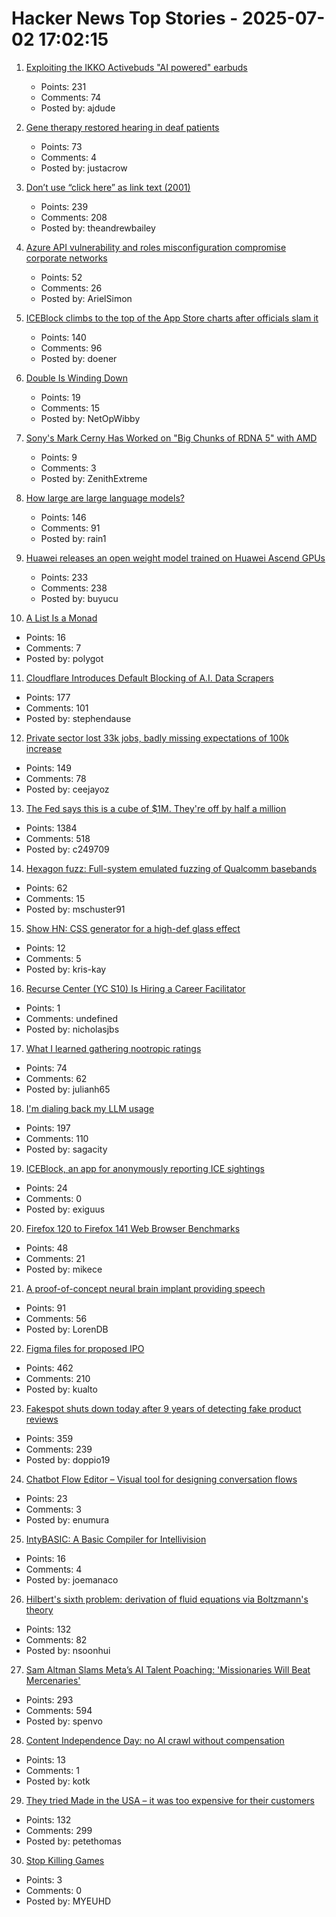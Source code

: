 # Hacker News Top Stories - 2025-07-02 17:02:15

1. [Exploiting the IKKO Activebuds "AI powered" earbuds](https://blog.mgdproductions.com/ikko-activebuds/)
   - Points: 231
   - Comments: 74
   - Posted by: ajdude

2. [Gene therapy restored hearing in deaf patients](https://news.ki.se/gene-therapy-restored-hearing-in-deaf-patients)
   - Points: 73
   - Comments: 4
   - Posted by: justacrow

3. [Don’t use “click here” as link text (2001)](https://www.w3.org/QA/Tips/noClickHere)
   - Points: 239
   - Comments: 208
   - Posted by: theandrewbailey

4. [Azure API vulnerability and roles misconfiguration compromise corporate networks](https://www.token.security/blog/azures-role-roulette-how-over-privileged-roles-and-api-vulnerabilities-expose-enterprise-networks)
   - Points: 52
   - Comments: 26
   - Posted by: ArielSimon

5. [ICEBlock climbs to the top of the App Store charts after officials slam it](https://www.engadget.com/social-media/iceblock-climbs-to-the-top-of-the-app-store-charts-after-officials-slam-it-004319963.html)
   - Points: 140
   - Comments: 96
   - Posted by: doener

6. [Double Is Winding Down](https://double.finance/blog/wind_down)
   - Points: 19
   - Comments: 15
   - Posted by: NetOpWibby

7. [Sony's Mark Cerny Has Worked on "Big Chunks of RDNA 5" with AMD](https://overclock3d.net/news/gpu-displays/sonys-mark-cerny-has-worked-on-big-chunks-of-rdna-5-with-amd/)
   - Points: 9
   - Comments: 3
   - Posted by: ZenithExtreme

8. [How large are large language models?](https://gist.github.com/rain-1/cf0419958250d15893d8873682492c3e)
   - Points: 146
   - Comments: 91
   - Posted by: rain1

9. [Huawei releases an open weight model trained on Huawei Ascend GPUs](https://arxiv.org/abs/2505.21411)
   - Points: 233
   - Comments: 238
   - Posted by: buyucu

10. [A List Is a Monad](https://alexyorke.github.io//2025/06/29/a-list-is-a-monad/)
   - Points: 16
   - Comments: 7
   - Posted by: polygot

11. [Cloudflare Introduces Default Blocking of A.I. Data Scrapers](https://www.nytimes.com/2025/07/01/technology/cloudflare-ai-data.html)
   - Points: 177
   - Comments: 101
   - Posted by: stephendause

12. [Private sector lost 33k jobs, badly missing expectations of 100k increase](https://www.cnbc.com/2025/07/02/adp-jobs-report-june-2025.html)
   - Points: 149
   - Comments: 78
   - Posted by: ceejayoz

13. [The Fed says this is a cube of $1M. They're off by half a million](https://calvin.sh/blog/fed-lie/)
   - Points: 1384
   - Comments: 518
   - Posted by: c249709

14. [Hexagon fuzz: Full-system emulated fuzzing of Qualcomm basebands](https://www.srlabs.de/blog-post/hexagon-fuzz-full-system-emulated-fuzzing-of-qualcomm-basebands)
   - Points: 62
   - Comments: 15
   - Posted by: mschuster91

15. [Show HN: CSS generator for a high-def glass effect](https://glass3d.dev/)
   - Points: 12
   - Comments: 5
   - Posted by: kris-kay

16. [Recurse Center (YC S10) Is Hiring a Career Facilitator](https://recurse.notion.site/Career-Facilitator-22300db231b580ba9190df9d5e480080)
   - Points: 1
   - Comments: undefined
   - Posted by: nicholasjbs

17. [What I learned gathering nootropic ratings](https://troof.blog/posts/nootropics/)
   - Points: 74
   - Comments: 62
   - Posted by: julianh65

18. [I'm dialing back my LLM usage](https://zed.dev/blog/dialing-back-my-llm-usage-with-alberto-fortin)
   - Points: 197
   - Comments: 110
   - Posted by: sagacity

19. [ICEBlock, an app for anonymously reporting ICE sightings](https://techcrunch.com/2025/07/01/iceblock-an-app-for-anonymously-reporting-ice-sightings-goes-viral-overnight-after-bondi-criticism/)
   - Points: 24
   - Comments: 0
   - Posted by: exiguus

20. [Firefox 120 to Firefox 141 Web Browser Benchmarks](https://www.phoronix.com/review/firefox-benchmarks-120-141)
   - Points: 48
   - Comments: 21
   - Posted by: mikece

21. [A proof-of-concept neural brain implant providing speech](https://arstechnica.com/science/2025/06/a-neural-brain-implant-provides-near-instantaneous-speech/)
   - Points: 91
   - Comments: 56
   - Posted by: LorenDB

22. [Figma files for proposed IPO](https://www.figma.com/blog/s1-public/)
   - Points: 462
   - Comments: 210
   - Posted by: kualto

23. [Fakespot shuts down today after 9 years of detecting fake product reviews](https://blog.truestar.pro/fakespot-shuts-down/)
   - Points: 359
   - Comments: 239
   - Posted by: doppio19

24. [Chatbot Flow Editor – Visual tool for designing conversation flows](https://github.com/enumura1/chatbot-flow-editor)
   - Points: 23
   - Comments: 3
   - Posted by: enumura

25. [IntyBASIC: A Basic Compiler for Intellivision](https://nanochess.org/intybasic.html)
   - Points: 16
   - Comments: 4
   - Posted by: joemanaco

26. [Hilbert's sixth problem: derivation of fluid equations via Boltzmann's theory](https://arxiv.org/abs/2503.01800)
   - Points: 132
   - Comments: 82
   - Posted by: nsoonhui

27. [Sam Altman Slams Meta’s AI Talent Poaching: 'Missionaries Will Beat Mercenaries'](https://www.wired.com/story/sam-altman-meta-ai-talent-poaching-spree-leaked-messages/)
   - Points: 293
   - Comments: 594
   - Posted by: spenvo

28. [Content Independence Day: no AI crawl without compensation](https://blog.cloudflare.com/content-independence-day-no-ai-crawl-without-compensation/)
   - Points: 13
   - Comments: 1
   - Posted by: kotk

29. [They tried Made in the USA – it was too expensive for their customers](https://www.reuters.com/business/they-tried-made-usa-it-was-too-expensive-their-customers-2025-07-02/)
   - Points: 132
   - Comments: 299
   - Posted by: petethomas

30. [Stop Killing Games](https://www.stopkillinggames.com/)
   - Points: 3
   - Comments: 0
   - Posted by: MYEUHD

